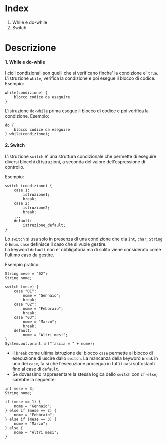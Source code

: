 # Index
1. While e do-while
2. Switch

# Descrizione

#### 1. While e do-while
I cicli condizionali son quelli che si verificano finche' la condizione e' `true`.</br>
L'istruzione `while`, verifica la condizione e poi esegue il blocco di codice. Esempio:

```
while(condizione) {
	blocco codice da eseguire
}
```

L'istruzione `do-while` prima esegue il blocco di codice e poi verifica la condizione. Esempio:

```
do {
	blocco codice da eseguire
} while(condizione);
```

#### 2. Switch
L'istruzione `switch` e' una struttura condizionale che permette di eseguire diversi blocchi di istruzioni, a seconda del valore dell'espressione di controllo.

Esempio:

```
switch (condizione) { 
	case 1: 
		istruzione1; 
		break; 
	case 2: 
		istruzione2; 
		break; 
	... 
	default: 
		istruzione_default; 
}
```
Lo `switch` si usa solo in presenza di una condizione che dia `int`, `char`, `String` o `Enum`. `case` definisce il caso che si vuole gestire.</br>
La keyword `default` non e' obbligatoria ma di solito viene considerato come l'ultimo caso da gestire.

Esempio pratico:

```
String mese = "02";
String nome;

switch (mese) {
	case "01": 
		nome = "Gennaio";
		break;
	case "02": 
		nome = "Febbraio";
		break;
	case "03": 
		nome = "Marzo";
		break;
	default: 
		nome = "Altri mesi";
}
System.out.print.ln("fascia = " + nome);

```
- Il `break` come ultima istruzione del blocco `case` permette al blocco di esecuzione di uscire dallo `switch`. La mancanza della keyword `break` in uno dei `case`, fa si che l'esecuzione prosegua in tutti i casi sottostanti fino al case di `default`.
- Se dovessimo rappresentare la stessa logica dello `switch` con `if-else`, sarebbe la seguente:

```
int mese = 3;
String nome;
		
if (mese == 1) {
	nome = "Gennaio";
} else if (mese == 2) {
	nome = "Febbraio";
} else if (mese == 3) {
	nome = "Marzo";
} else {
	nome = "Altri mesi";
}
```
	